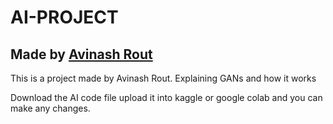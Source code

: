 # AI-PROJECT 
## Made by [Avinash Rout](https://github.com/Avinash24R)

This is a project made by Avinash Rout. Explaining GANs and how it works 

Download the AI code file upload it into kaggle or  google colab and you can make any changes.
